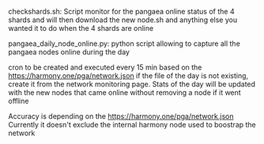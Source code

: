 checkshards.sh:
Script monitor for the pangaea online status of the 4 shards and will then download the new node.sh and anything else you wanted it to do when the 4 shards are online

pangaea_daily_node_online.py: 
python script allowing to capture all the pangaea nodes online during the day

cron to be created and executed every 15 min based on the https://harmony.one/pga/network.json if the file of the day is not existing, create it from the network monitoring page. Stats of the day will be updated with the new nodes that came online without removing a node if it went offline

Accuracy is depending on the https://harmony.one/pga/network.json Currently it doesn't exclude the internal harmony node used to boostrap the network
